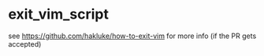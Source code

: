 # exit_vim_script
see https://github.com/hakluke/how-to-exit-vim for more info (if the PR gets accepted)


